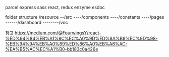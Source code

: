 parcel
express
sass
react, redux
enzyme
esdoc

folder structure
/resource
--/src
----/components
----/constants
----/pages
------/dashboard
--------/voc

참고
https://medium.com/@FourwingsY/react-%ED%94%84%EB%A1%9C%EC%A0%9D%ED%8A%B8%EC%9D%98-%EB%94%94%EB%A0%89%ED%86%A0%EB%A6%AC-%EA%B5%AC%EC%A1%B0-bb183c0a426e
